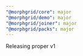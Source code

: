 ```yaml
---
"@morphgrid/core": major
"@morphgrid/demo": major
"@morphgrid/joiner": major
"@morphgrid/packs": major
---
```


Releasing proper v1

